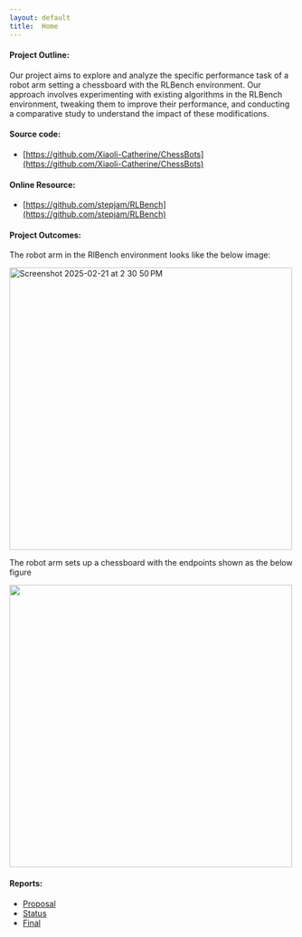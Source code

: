 ```yaml
---
layout: default
title:  Home
---
```

#### Project Outline:

Our project aims to explore and analyze the specific performance task of a robot arm setting a chessboard with the RLBench environment. Our approach involves experimenting with existing algorithms in the RLBench environment, tweaking them to improve their performance, and conducting a comparative study to understand the impact of these modifications. 

#### Source code: 
- [https://github.com/Xiaoli-Catherine/ChessBots](https://github.com/Xiaoli-Catherine/ChessBots)

#### Online Resource: 
- [https://github.com/stepjam/RLBench](https://github.com/stepjam/RLBench)

#### Project Outcomes:

The robot arm in the RlBench environment looks like the below image:

<img width="500" alt="Screenshot 2025-02-21 at 2 30 50 PM" src="https://github.com/user-attachments/assets/5bd61a07-b1fa-4502-841c-78729e3b8e04" />

The robot arm sets up a chessboard with the endpoints shown as the below figure

<img src="https://github.com/user-attachments/assets/34ac1459-e1dc-4b30-975f-1b7c3866e979" width="500">

#### Reports:

- [Proposal](proposal.html)
- [Status](status.html)
- [Final](final.html)


